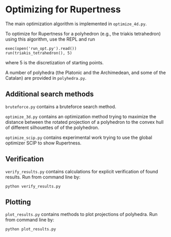 # Optimizing for Rupertness

The main optimization algorithm is implemented in `optimize_4d.py`.

To optimize for Rupertness for a polyhedron (e.g., the triakis tetrahedron) using this algorithm, use the REPL and run

```
exec(open('run_opt.py').read())
run(triakis_tetrahedron(), 5)
```

where 5 is the discretization of starting points.

A number of polyhedra (the Platonic and the Archimedean, and some of the Catalan) are provided in `polyhedra.py`.

## Additional search methods

`bruteforce.py` contains a bruteforce search method.

`optimize_3d.py` contains an optimization method trying to maximize the distance between the rotated projection of a polyhedron to the convex hull of different silhouettes of of the polyhedron.

`optimize_scip.py` contains experimental work trying to use the global optimizer SCIP to show Rupertness.

## Verification

`verify_results.py` contains calculations for explicit verification of found results. Run from command line by:

```
python verify_results.py
```

## Plotting

`plot_results.py` contains methods to plot projections of polyhedra. Run from command line by:

```
python plot_results.py
```
